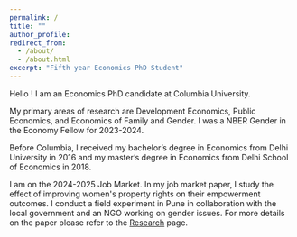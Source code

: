 ```yaml
---
permalink: /
title: ""
author_profile: 
redirect_from: 
  - /about/
  - /about.html
excerpt: "Fifth year Economics PhD Student"
---
```


Hello ! I am an Economics PhD candidate at Columbia University.

My primary areas of research are Development Economics, Public Economics, and Economics of Family and Gender. I was a NBER Gender in the Economy Fellow for 2023-2024.  

Before Columbia, I received my bachelor’s degree in Economics from Delhi University in 2016 and my master’s degree in Economics from Delhi School of Economics in 2018. 

I am on the 2024-2025 Job Market. In my job market paper, I study the effect of improving women's property rights on their empowerment outcomes. I conduct a field experiment in Pune in collaboration with the local government and an NGO working on gender issues. For more details on the paper please refer to the <a href="https://akankshavardani.github.io/research/">Research</a> page.

